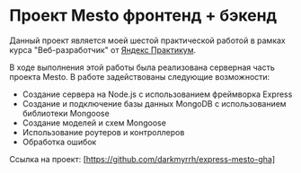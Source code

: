 # Проект Mesto фронтенд + бэкенд

Данный проект является моей шестой практической работой в рамках курса "Веб-разработчик" от [Яндекс Практикум](https://practicum.yandex.ru/). 

В ходе выполнения этой работы была реализована серверная часть проекта Mesto. В работе задействованы следующие возможности:
* Создание сервера на Node.js с использованием фреймворка Express
* Создание и подключение базы данных MongoDB с использованием библиотеки Mongoose
* Создание моделей и схем Mongoose
* Использование роутеров и контроллеров
* Обработка ошибок

Ссылка на проект: [https://github.com/darkmyrrh/express-mesto-gha]
